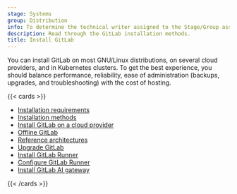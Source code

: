 ```yaml
---
stage: Systems
group: Distribution
info: To determine the technical writer assigned to the Stage/Group associated with this page, see https://handbook.gitlab.com/handbook/product/ux/technical-writing/#assignments
description: Read through the GitLab installation methods.
title: Install GitLab
---
```


You can install GitLab on most GNU/Linux distributions, on several
cloud providers, and in Kubernetes clusters.
To get the best experience, you should balance performance, reliability,
ease of administration (backups, upgrades, and troubleshooting) with the cost of hosting.

{{< cards >}}

- [Installation requirements](requirements.md)
- [Installation methods](install_methods.md)
- [Install GitLab on a cloud provider](cloud_providers.md)
- [Offline GitLab](../topics/offline/_index.md)
- [Reference architectures](../administration/reference_architectures/_index.md)
- [Upgrade GitLab](../update/_index.md)
- [Install GitLab Runner](https://docs.gitlab.com/runner/install/)
- [Configure GitLab Runner](https://docs.gitlab.com/runner/configuration/)
- [Install GitLab AI gateway](install_ai_gateway.md)

{{< /cards >}}

